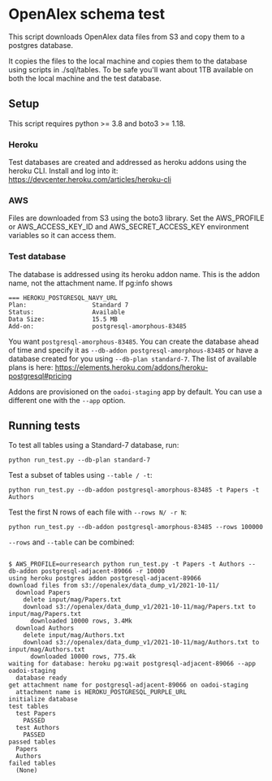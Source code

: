 # OpenAlex schema test

This script downloads OpenAlex data files from S3 and copy them to a postgres database.

It copies the files to the local machine and copies them to the database using scripts in ./sql/tables.
To be safe you'll want about 1TB available on both the local machine and the test database.

## Setup

This script requires python >= 3.8 and boto3 >= 1.18.

### Heroku

Test databases are created and addressed as heroku addons using the heroku CLI. Install and log into it: https://devcenter.heroku.com/articles/heroku-cli

### AWS

Files are downloaded from S3 using the boto3 library. Set the AWS_PROFILE or AWS_ACCESS_KEY_ID and AWS_SECRET_ACCESS_KEY environment variables so it can access them.

### Test database

The database is addressed using its heroku addon name. This is the addon name, not the attachment name. If pg:info shows

```text
=== HEROKU_POSTGRESQL_NAVY_URL
Plan:                  Standard 7
Status:                Available
Data Size:             15.5 MB
Add-on:                postgresql-amorphous-83485

```

You want `postgresql-amorphous-83485`. You can create the database ahead of time and specify it as `--db-addon postgresql-amorphous-83485` 
or have a database created for you using `--db-plan standard-7`. The list of available plans is here: https://elements.heroku.com/addons/heroku-postgresql#pricing

Addons are provisioned on the `oadoi-staging` app by default. You can use a different one with the `--app` option.

## Running tests

To test all tables using a Standard-7 database, run:

`python run_test.py --db-plan standard-7`

Test a subset of tables using `--table / -t`:

`python run_test.py --db-addon postgresql-amorphous-83485 -t Papers -t Authors`

Test the first N rows of each file with `--rows N/ -r N`:

`python run_test.py --db-addon postgresql-amorphous-83485 --rows 100000`

`--rows` and `--table` can be combined:

```text

$ AWS_PROFILE=ourresearch python run_test.py -t Papers -t Authors --db-addon postgresql-adjacent-89066 -r 10000
using heroku postgres addon postgresql-adjacent-89066
download files from s3://openalex/data_dump_v1/2021-10-11/
  download Papers
    delete input/mag/Papers.txt
    download s3://openalex/data_dump_v1/2021-10-11/mag/Papers.txt to input/mag/Papers.txt
      downloaded 10000 rows, 3.4Mk
  download Authors
    delete input/mag/Authors.txt
    download s3://openalex/data_dump_v1/2021-10-11/mag/Authors.txt to input/mag/Authors.txt
      downloaded 10000 rows, 775.4k
waiting for database: heroku pg:wait postgresql-adjacent-89066 --app oadoi-staging
  database ready
get attachment name for postgresql-adjacent-89066 on oadoi-staging
  attachment name is HEROKU_POSTGRESQL_PURPLE_URL
initialize database
test tables
  test Papers
    PASSED
  test Authors
    PASSED
passed tables
  Papers
  Authors
failed tables
  (None)


```





